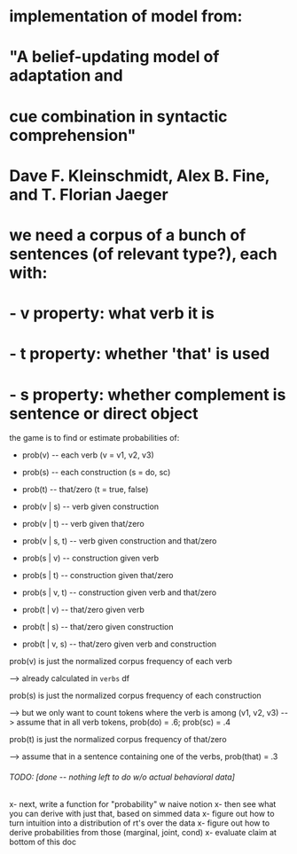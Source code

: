 # implementation of model from: 
# 
# "A belief-updating model of adaptation and 
#  cue combination in syntactic comprehension"
#     Dave F. Kleinschmidt, Alex B. Fine, and T. Florian Jaeger



# we need a corpus of a bunch of sentences (of relevant type?), each with:
#   - v property: what verb it is 
#   - t property: whether 'that' is used 
#   - s property: whether complement is sentence or direct object 





the game is to find or estimate probabilities of: 

  - prob(v) -- each verb          (v = v1, v2, v3)
  - prob(s) -- each construction  (s = do, sc)
  - prob(t) -- that/zero          (t = true, false)
  
  - prob(v | s)    -- verb given construction
  - prob(v | t)    -- verb given that/zero
  - prob(v | s, t) -- verb given construction and that/zero
  
  - prob(s | v)    -- construction given verb
  - prob(s | t)    -- construction given that/zero
  - prob(s | v, t) -- construction given verb and that/zero
  
  - prob(t | v)    -- that/zero given verb
  - prob(t | s)    -- that/zero given construction
  - prob(t | v, s) -- that/zero given verb and construction


prob(v) is just the normalized corpus frequency of each verb

  --> already calculated in `verbs` df
  
prob(s) is just the normalized corpus frequency of each construction

  --> but we only want to count tokens where the verb is among (v1, v2, v3)
  --> assume that in all verb tokens, prob(do) = .6; prob(sc) = .4
  
prob(t) is just the normalized corpus frequency of that/zero

  --> assume that in a sentence containing one of the verbs, prob(that) = .3








###### TODO: [done -- nothing left to do w/o actual behavioral data]

x- next, write a function for "probability" w naive notion
x- then see what you can derive with just that, based on simmed data 
x- figure out how to turn intuition into a distribution of rt's over the data
x- figure out how to derive probabilities from those (marginal, joint, cond)
x- evaluate claim at bottom of this doc


